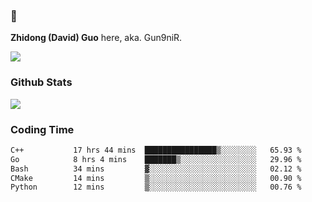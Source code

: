 ### 👋 

**Zhidong (David) Guo** here, aka. Gun9niR.

![](https://komarev.com/ghpvc/?username=Gun9niR&label=Total+Views)

### Github Stats

<img src="https://github-readme-stats.vercel.app/api?username=Gun9niR&count_private=true&show_icons=true&theme=vue-dark&hide_title=true">

### Coding Time

<!--START_SECTION:waka-->

```txt
C++           17 hrs 44 mins  ████████████████▒░░░░░░░░   65.93 %
Go            8 hrs 4 mins    ███████▒░░░░░░░░░░░░░░░░░   29.96 %
Bash          34 mins         ▓░░░░░░░░░░░░░░░░░░░░░░░░   02.12 %
CMake         14 mins         ▒░░░░░░░░░░░░░░░░░░░░░░░░   00.90 %
Python        12 mins         ▒░░░░░░░░░░░░░░░░░░░░░░░░   00.76 %
```

<!--END_SECTION:waka-->
